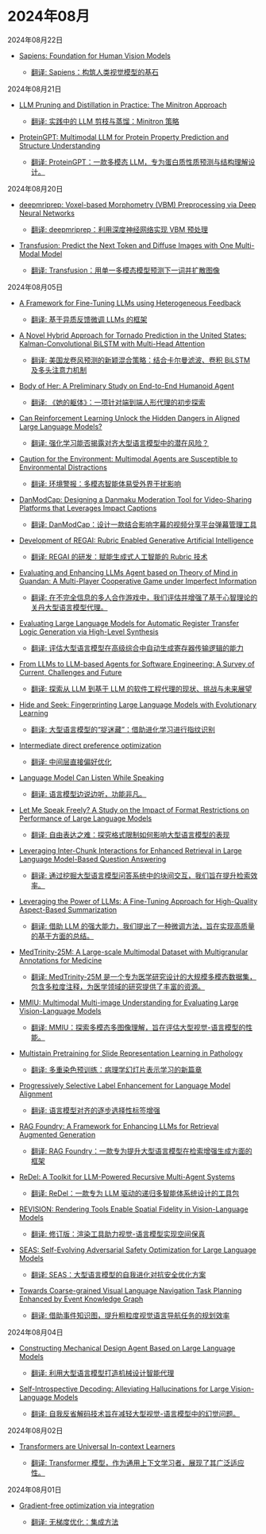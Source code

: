 # 2024年08月

2024年08月22日

- [Sapiens: Foundation for Human Vision Models](2024年08月22日/Sapiens_Foundation_for_Human_Vision_Models.md)

    - [翻译: Sapiens：构筑人类视觉模型的基石](2024年08月22日/Sapiens_Foundation_for_Human_Vision_Models.md)

2024年08月21日

- [LLM Pruning and Distillation in Practice: The Minitron Approach](2024年08月21日/LLM_Pruning_and_Distillation_in_Practice_The_Minitron_Approach.md)

    - [翻译: 实践中的 LLM 剪枝与蒸馏：Minitron 策略](2024年08月21日/LLM_Pruning_and_Distillation_in_Practice_The_Minitron_Approach.md)

- [ProteinGPT: Multimodal LLM for Protein Property Prediction and Structure Understanding](2024年08月21日/ProteinGPT_Multimodal_LLM_for_Protein_Property_Prediction_and_Structure_Understanding.md)

    - [翻译: ProteinGPT：一款多模态 LLM，专为蛋白质性质预测与结构理解设计。](2024年08月21日/ProteinGPT_Multimodal_LLM_for_Protein_Property_Prediction_and_Structure_Understanding.md)

2024年08月20日

- [deepmriprep: Voxel-based Morphometry (VBM) Preprocessing via Deep Neural Networks](2024年08月20日/deepmriprep_Voxel-based_Morphometry_(VBM)_Preprocessing_via_Deep_Neural_Networks.md)

    - [翻译: deepmriprep：利用深度神经网络实现 VBM 预处理](2024年08月20日/deepmriprep_Voxel-based_Morphometry_(VBM)_Preprocessing_via_Deep_Neural_Networks.md)

- [Transfusion: Predict the Next Token and Diffuse Images with One Multi-Modal Model](2024年08月20日/Transfusion_Predict_the_Next_Token_and_Diffuse_Images_with_One_Multi-Modal_Model.md)

    - [翻译: Transfusion：用单一多模态模型预测下一词并扩散图像](2024年08月20日/Transfusion_Predict_the_Next_Token_and_Diffuse_Images_with_One_Multi-Modal_Model.md)

2024年08月05日

- [A Framework for Fine-Tuning LLMs using Heterogeneous Feedback](2024年08月05日/A_Framework_for_Fine-Tuning_LLMs_using_Heterogeneous_Feedback.md)

    - [翻译: 基于异质反馈微调 LLMs 的框架](2024年08月05日/A_Framework_for_Fine-Tuning_LLMs_using_Heterogeneous_Feedback.md)

- [A Novel Hybrid Approach for Tornado Prediction in the United States: Kalman-Convolutional BiLSTM with Multi-Head Attention](2024年08月05日/A_Novel_Hybrid_Approach_for_Tornado_Prediction_in_the_United_States_Kalman-Convolutional_BiLSTM_with_Multi-Head_Attention.md)

    - [翻译: 美国龙卷风预测的新颖混合策略：结合卡尔曼滤波、卷积 BiLSTM 及多头注意力机制](2024年08月05日/A_Novel_Hybrid_Approach_for_Tornado_Prediction_in_the_United_States_Kalman-Convolutional_BiLSTM_with_Multi-Head_Attention.md)

- [Body of Her: A Preliminary Study on End-to-End Humanoid Agent](2024年08月05日/Body_of_Her_A_Preliminary_Study_on_End-to-End_Humanoid_Agent.md)

    - [翻译: 《她的躯体》：一项针对端到端人形代理的初步探索](2024年08月05日/Body_of_Her_A_Preliminary_Study_on_End-to-End_Humanoid_Agent.md)

- [Can Reinforcement Learning Unlock the Hidden Dangers in Aligned Large Language Models?](2024年08月05日/Can_Reinforcement_Learning_Unlock_the_Hidden_Dangers_in_Aligned_Large_Language_Models.md)

    - [翻译: 强化学习能否揭露对齐大型语言模型中的潜在风险？](2024年08月05日/Can_Reinforcement_Learning_Unlock_the_Hidden_Dangers_in_Aligned_Large_Language_Models.md)

- [Caution for the Environment: Multimodal Agents are Susceptible to Environmental Distractions](2024年08月05日/Caution_for_the_Environment_Multimodal_Agents_are_Susceptible_to_Environmental_Distractions.md)

    - [翻译: 环境警报：多模态智能体易受外界干扰影响](2024年08月05日/Caution_for_the_Environment_Multimodal_Agents_are_Susceptible_to_Environmental_Distractions.md)

- [DanModCap: Designing a Danmaku Moderation Tool for Video-Sharing Platforms that Leverages Impact Captions](2024年08月05日/DanModCap_Designing_a_Danmaku_Moderation_Tool_for_Video-Sharing_Platforms_that_Leverages_Impact_Captions.md)

    - [翻译: DanModCap：设计一款结合影响字幕的视频分享平台弹幕管理工具](2024年08月05日/DanModCap_Designing_a_Danmaku_Moderation_Tool_for_Video-Sharing_Platforms_that_Leverages_Impact_Captions.md)

- [Development of REGAI: Rubric Enabled Generative Artificial Intelligence](2024年08月05日/Development_of_REGAI_Rubric_Enabled_Generative_Artificial_Intelligence.md)

    - [翻译: REGAI 的研发：赋能生成式人工智能的 Rubric 技术](2024年08月05日/Development_of_REGAI_Rubric_Enabled_Generative_Artificial_Intelligence.md)

- [Evaluating and Enhancing LLMs Agent based on Theory of Mind in Guandan: A Multi-Player Cooperative Game under Imperfect Information](2024年08月05日/Evaluating_and_Enhancing_LLMs_Agent_based_on_Theory_of_Mind_in_Guandan_A_Multi-Player_Cooperative_Game_under_Imperfect_Information.md)

    - [翻译: 在不完全信息的多人合作游戏中，我们评估并增强了基于心智理论的关丹大型语言模型代理。](2024年08月05日/Evaluating_and_Enhancing_LLMs_Agent_based_on_Theory_of_Mind_in_Guandan_A_Multi-Player_Cooperative_Game_under_Imperfect_Information.md)

- [Evaluating Large Language Models for Automatic Register Transfer Logic Generation via High-Level Synthesis](2024年08月05日/Evaluating_Large_Language_Models_for_Automatic_Register_Transfer_Logic_Generation_via_High-Level_Synthesis.md)

    - [翻译: 评估大型语言模型在高级综合中自动生成寄存器传输逻辑的能力](2024年08月05日/Evaluating_Large_Language_Models_for_Automatic_Register_Transfer_Logic_Generation_via_High-Level_Synthesis.md)

- [From LLMs to LLM-based Agents for Software Engineering: A Survey of Current, Challenges and Future](2024年08月05日/From_LLMs_to_LLM-based_Agents_for_Software_Engineering_A_Survey_of_Current,_Challenges_and_Future.md)

    - [翻译: 探索从 LLM 到基于 LLM 的软件工程代理的现状、挑战与未来展望](2024年08月05日/From_LLMs_to_LLM-based_Agents_for_Software_Engineering_A_Survey_of_Current,_Challenges_and_Future.md)

- [Hide and Seek: Fingerprinting Large Language Models with Evolutionary Learning](2024年08月05日/Hide_and_Seek_Fingerprinting_Large_Language_Models_with_Evolutionary_Learning.md)

    - [翻译: 大型语言模型的“捉迷藏”：借助进化学习进行指纹识别](2024年08月05日/Hide_and_Seek_Fingerprinting_Large_Language_Models_with_Evolutionary_Learning.md)

- [Intermediate direct preference optimization](2024年08月05日/Intermediate_direct_preference_optimization.md)

    - [翻译: 中间层直接偏好优化](2024年08月05日/Intermediate_direct_preference_optimization.md)

- [Language Model Can Listen While Speaking](2024年08月05日/Language_Model_Can_Listen_While_Speaking.md)

    - [翻译: 语言模型边说边听，功能非凡。](2024年08月05日/Language_Model_Can_Listen_While_Speaking.md)

- [Let Me Speak Freely? A Study on the Impact of Format Restrictions on Performance of Large Language Models](2024年08月05日/Let_Me_Speak_Freely_A_Study_on_the_Impact_of_Format_Restrictions_on_Performance_of_Large_Language_Models.md)

    - [翻译: 自由表达之难：探究格式限制如何影响大型语言模型的表现](2024年08月05日/Let_Me_Speak_Freely_A_Study_on_the_Impact_of_Format_Restrictions_on_Performance_of_Large_Language_Models.md)

- [Leveraging Inter-Chunk Interactions for Enhanced Retrieval in Large Language Model-Based Question Answering](2024年08月05日/Leveraging_Inter-Chunk_Interactions_for_Enhanced_Retrieval_in_Large_Language_Model-Based_Question_Answering.md)

    - [翻译: 通过挖掘大型语言模型问答系统中的块间交互，我们旨在提升检索效率。](2024年08月05日/Leveraging_Inter-Chunk_Interactions_for_Enhanced_Retrieval_in_Large_Language_Model-Based_Question_Answering.md)

- [Leveraging the Power of LLMs: A Fine-Tuning Approach for High-Quality Aspect-Based Summarization](2024年08月05日/Leveraging_the_Power_of_LLMs_A_Fine-Tuning_Approach_for_High-Quality_Aspect-Based_Summarization.md)

    - [翻译: 借助 LLM 的强大能力，我们提出了一种微调方法，旨在实现高质量的基于方面的总结。](2024年08月05日/Leveraging_the_Power_of_LLMs_A_Fine-Tuning_Approach_for_High-Quality_Aspect-Based_Summarization.md)

- [MedTrinity-25M: A Large-scale Multimodal Dataset with Multigranular Annotations for Medicine](2024年08月05日/MedTrinity-25M_A_Large-scale_Multimodal_Dataset_with_Multigranular_Annotations_for_Medicine.md)

    - [翻译: MedTrinity-25M 是一个专为医学研究设计的大规模多模态数据集，包含多粒度注释，为医学领域的研究提供了丰富的资源。](2024年08月05日/MedTrinity-25M_A_Large-scale_Multimodal_Dataset_with_Multigranular_Annotations_for_Medicine.md)

- [MMIU: Multimodal Multi-image Understanding for Evaluating Large Vision-Language Models](2024年08月05日/MMIU_Multimodal_Multi-image_Understanding_for_Evaluating_Large_Vision-Language_Models.md)

    - [翻译: MMIU：探索多模态多图像理解，旨在评估大型视觉-语言模型的性能。](2024年08月05日/MMIU_Multimodal_Multi-image_Understanding_for_Evaluating_Large_Vision-Language_Models.md)

- [Multistain Pretraining for Slide Representation Learning in Pathology](2024年08月05日/Multistain_Pretraining_for_Slide_Representation_Learning_in_Pathology.md)

    - [翻译: 多重染色预训练：病理学幻灯片表示学习的新篇章](2024年08月05日/Multistain_Pretraining_for_Slide_Representation_Learning_in_Pathology.md)

- [Progressively Selective Label Enhancement for Language Model Alignment](2024年08月05日/Progressively_Selective_Label_Enhancement_for_Language_Model_Alignment.md)

    - [翻译: 语言模型对齐的逐步选择性标签增强](2024年08月05日/Progressively_Selective_Label_Enhancement_for_Language_Model_Alignment.md)

- [RAG Foundry: A Framework for Enhancing LLMs for Retrieval Augmented Generation](2024年08月05日/RAG_Foundry_A_Framework_for_Enhancing_LLMs_for_Retrieval_Augmented_Generation.md)

    - [翻译: RAG Foundry：一款专为提升大型语言模型在检索增强生成方面的框架](2024年08月05日/RAG_Foundry_A_Framework_for_Enhancing_LLMs_for_Retrieval_Augmented_Generation.md)

- [ReDel: A Toolkit for LLM-Powered Recursive Multi-Agent Systems](2024年08月05日/ReDel_A_Toolkit_for_LLM-Powered_Recursive_Multi-Agent_Systems.md)

    - [翻译: ReDel：一款专为 LLM 驱动的递归多智能体系统设计的工具包](2024年08月05日/ReDel_A_Toolkit_for_LLM-Powered_Recursive_Multi-Agent_Systems.md)

- [REVISION: Rendering Tools Enable Spatial Fidelity in Vision-Language Models](2024年08月05日/REVISION_Rendering_Tools_Enable_Spatial_Fidelity_in_Vision-Language_Models.md)

    - [翻译: 修订版：渲染工具助力视觉-语言模型实现空间保真](2024年08月05日/REVISION_Rendering_Tools_Enable_Spatial_Fidelity_in_Vision-Language_Models.md)

- [SEAS: Self-Evolving Adversarial Safety Optimization for Large Language Models](2024年08月05日/SEAS_Self-Evolving_Adversarial_Safety_Optimization_for_Large_Language_Models.md)

    - [翻译: SEAS：大型语言模型的自我进化对抗安全优化方案](2024年08月05日/SEAS_Self-Evolving_Adversarial_Safety_Optimization_for_Large_Language_Models.md)

- [Towards Coarse-grained Visual Language Navigation Task Planning Enhanced by Event Knowledge Graph](2024年08月05日/Towards_Coarse-grained_Visual_Language_Navigation_Task_Planning_Enhanced_by_Event_Knowledge_Graph.md)

    - [翻译: 借助事件知识图，提升粗粒度视觉语言导航任务的规划效率](2024年08月05日/Towards_Coarse-grained_Visual_Language_Navigation_Task_Planning_Enhanced_by_Event_Knowledge_Graph.md)

2024年08月04日

- [Constructing Mechanical Design Agent Based on Large Language Models](2024年08月04日/Constructing_Mechanical_Design_Agent_Based_on_Large_Language_Models.md)

    - [翻译: 利用大型语言模型打造机械设计智能代理](2024年08月04日/Constructing_Mechanical_Design_Agent_Based_on_Large_Language_Models.md)

- [Self-Introspective Decoding: Alleviating Hallucinations for Large Vision-Language Models](2024年08月04日/Self-Introspective_Decoding_Alleviating_Hallucinations_for_Large_Vision-Language_Models.md)

    - [翻译: 自我反省解码技术旨在减轻大型视觉-语言模型中的幻觉问题。](2024年08月04日/Self-Introspective_Decoding_Alleviating_Hallucinations_for_Large_Vision-Language_Models.md)

2024年08月02日

- [Transformers are Universal In-context Learners](2024年08月02日/Transformers_are_Universal_In-context_Learners.md)

    - [翻译: Transformer 模型，作为通用上下文学习者，展现了其广泛适应性。](2024年08月02日/Transformers_are_Universal_In-context_Learners.md)

2024年08月01日

- [Gradient-free optimization via integration](2024年08月01日/Gradient-free_optimization_via_integration.md)

    - [翻译: 无梯度优化：集成方法](2024年08月01日/Gradient-free_optimization_via_integration.md)